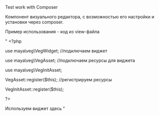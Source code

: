 Test work with Composer

Компонент визуального редактора, с возможностью его настройки и установки через composer.

Пример использования - код из view-файла


"  <?php

use maya\veg\VegWidget;       //подключаем виджет


use maya\veg\VegAsset;        //подключаем ресурсы для виджета

use maya\veg\VegInitAsset;



VegAsset::register($this);    //регистрируем ресурсы

VegInitAsset::register($this);

?>

Используем виджет здесь "

